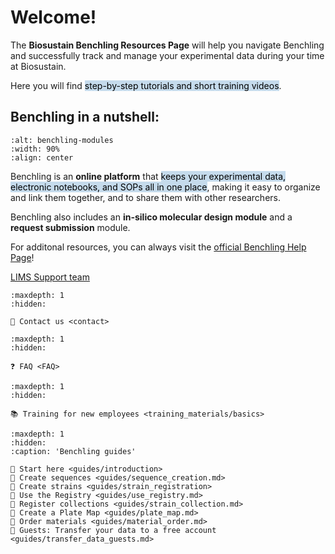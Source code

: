 # Welcome!

The **Biosustain Benchling Resources Page** will help you navigate Benchling and successfully track and manage your experimental data during your time at Biosustain.

Here you will find <mark style="background-color: #C5DBEC;">step-by-step tutorials and short training videos</mark>.

## Benchling in a nutshell:

````{figure} ./_static/images/benchling-modules.png
:alt: benchling-modules
:width: 90%
:align: center

````

Benchling is an **online platform** that <mark style="background-color: #C5DBEC;">keeps your experimental data, electronic notebooks, and SOPs all in one place</mark>, making it easy to organize and link them together, and to share them with other researchers.

Benchling also includes an **in-silico molecular design module** and a **request submission** module. 

For additonal resources, you can always visit the [official Benchling Help Page](https://help.benchling.com/hc/en-us)!
 
[LIMS Support team](contact.md)

```{toctree}
:maxdepth: 1
:hidden:

📩 Contact us <contact>
```

```{toctree}
:maxdepth: 1
:hidden:

❓ FAQ <FAQ>
```

```{toctree}
:maxdepth: 1
:hidden:

📚 Training for new employees <training_materials/basics>
```

```{toctree}
:maxdepth: 1
:hidden:
:caption: 'Benchling guides'

📎 Start here <guides/introduction>
📎 Create sequences <guides/sequence_creation.md>
📎 Create strains <guides/strain_registration>
📎 Use the Registry <guides/use_registry.md>
📎 Register collections <guides/strain_collection.md>
📎 Create a Plate Map <guides/plate_map.md>
📎 Order materials <guides/material_order.md>
📎 Guests: Transfer your data to a free account <guides/transfer_data_guests.md>
```

